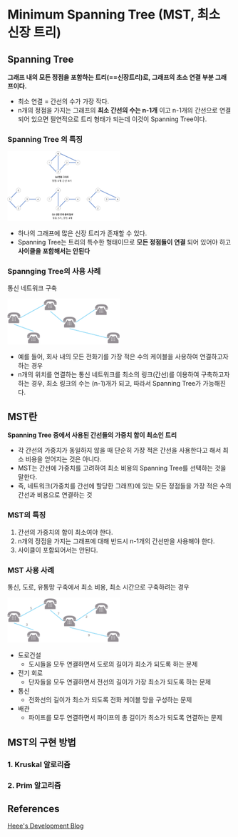 # Minimum Spanning Tree (MST, 최소 신장 트리)


## Spanning Tree

**그래프 내의 모든 정점을 포함하는 트리(==신장트리)로, 그래프의 초소 연결 부분 그래프이다.**


<ul>
  <li> 최소 연결 = 간선의 수가 가장 작다.</li>
  <li> n개의 정점을 가지는 그래프의 <b>최소 간선의 수는 n-1개</b> 이고 n-1개의 간선으로 연결되어 있으면 필연적으로 트리 형태가 되는데 이것이 Spanning Tree이다.</li>
</ul>

### Spanning Tree 의 특징
<img src="./images/spanning-tree.png" width="50%" height="50%">

<ul>
  <li> 하나의 그래프에 많은 신장 트리가 존재할 수 있다.</li>
  <li> Spanning Tree는 트리의 특수한 형태이므로 <b>모든 정점들이 연결</b> 되어 있어야 하고 <b>사이클을 포함해서는 안된다</b></li>
</ul>

### Spannging Tree의 사용 사례
통신 네트워크 구축

<img src="./images/Spanning-tree-using.png" width="50%" height="50%">

<ul>
  <li>예를 들어, 회사 내의 모든 전화기를 가장 적은 수의 케이블을 사용하여 연결하고자 하는 경우 </li>
  <li>n개의 위치를 연결하는 통신 네트워크를 최소의 링크(간선)를 이용하여 구축하고자 하는 경우, 최소 링크의 수는 (n-1)개가 되고, 따라서 Spanning Tree가 가능해진다.</li>
</ul>

## MST란
**Spanning Tree 중에서 사용된 간선들의 가중치 합이 최소인 트리**
<ul>
  <li>
    각 간선의 가중치가 동일하지 않을 때 단순히 가장 적은 간선을 사용한다고 해서 최소 비용을 얻어지는 것은 아니다.
  </li>
  <li>
    MST는 간선에 가중치를 고려하여 최소 비용의 Spanning Tree를 선택하는 것을 말한다.
  </li>
  <li>
    즉, 네트워크(가중치를 간선에 할당한 그래프)에 있는 모든 정점들을 가장 적은 수의 간선과 비용으로 연결하는 것
  </li>
</ul>

### MST의 특징
<ol>
  <li>간선의 가중치의 합이 최소여야 한다.</li>
  <li>n개의 정점을 가지는 그래프에 대해 반드시 n-1개의 간선만을 사용해야 한다.</li>
  <li>사이클이 포함되어서는 안된다.</li>
</ol>


### MST 사용 사례
통신, 도로, 유통망 구축에서 최소 비용, 최소 시간으로 구축하려는 경우

<img src="./images/Mst-using.png" width="50%" height="50%">
<ul>
  <li>
    도로건설
    <ul> 
      <li>도시들을 모두 연결하면서 도로의 길이가 최소가 되도록 하는 문제</li>
    </ul>
  </li>
  <li>
    전기 회로
    <ul> 
      <li>단자들을 모두  연결하면서 전선의 길이가 가장 최소가 되도록 하는 문제</li>
    </ul>
  </li>
  <li>
    통신
    <ul> 
      <li>전화선의 길이가 최소가 되도록 전화 케이블 망을 구성하는 문제</li>
    </ul>
  </li>
  <li>
    배관
    <ul> 
      <li>파이프를 모두 연결하면서 파이프의 총 길이가 최소가 되도록 연결하는 문제</li>
    </ul>
  </li>
</ul>

## MST의 구현 방법
### 1. Kruskal 알로리즘

### 2. Prim 알고리즘


## References
<a href="https://gmlwjd9405.github.io/2018/08/28/algorithm-mst.html">Heee's Development Blog</a>

